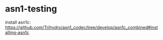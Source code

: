 # asn1-testing
install asn1c: https://github.com/Trihydro/asn1_codec/tree/develop/asn1c_combined#installing-asn1c
